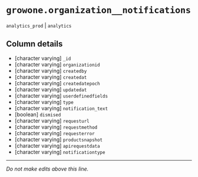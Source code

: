 # `growone.organization__notifications`
`analytics_prod` | `analytics`

## Column details
* [character varying] `_id`
* [character varying] `organizationid`
* [character varying] `createdby`
* [character varying] `createdat`
* [character varying] `createdatepoch`
* [character varying] `updatedat`
* [character varying] `userdefinedfields`
* [character varying] `type`
* [character varying] `notification_text`
* [boolean]   `dismised`
* [character varying] `requesturl`
* [character varying] `requestmethod`
* [character varying] `requesterror`
* [character varying] `productsnapshot`
* [character varying] `apirequestdata`
* [character varying] `notificationtype`

-------------------------------------------------------------------------------
*Do not make edits above this line.*
